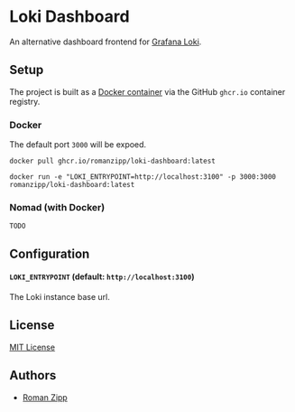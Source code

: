 # Loki Dashboard

An alternative dashboard frontend for [Grafana Loki](https://grafana.com/oss/loki/).

## Setup

The project is built as a [Docker container](https://github.com/romanzipp/Loki-Dashboard/pkgs/container/loki-dashboard) via the GitHub `ghcr.io` container registry.

### Docker

The default port `3000` will be expoed.

```
docker pull ghcr.io/romanzipp/loki-dashboard:latest
```

```
docker run -e "LOKI_ENTRYPOINT=http://localhost:3100" -p 3000:3000 romanzipp/loki-dashboard:latest
```

### Nomad (with Docker)

```
TODO
```

## Configuration

####  `LOKI_ENTRYPOINT` (default: `http://localhost:3100`)

The Loki instance base url.

## License

[MIT License](LICENSE.md)

## Authors

- [Roman Zipp](https://romanzipp.com)


